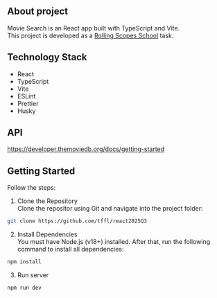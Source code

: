 ## About project
Movie Search is an React app built with TypeScript and Vite.<br>
This project is developed as a [Rolling Scopes School](https://rs.school/) task. 

## Technology Stack

- React 
- TypeScript 
- Vite
- ESLint
- Prettier
- Husky

## API

https://developer.themoviedb.org/docs/getting-started


## Getting Started

Follow the steps:

1. Clone the Repository<br>
Clone the repositor using Git and navigate into the project folder:

```bash
git clone https://github.com/tffl/react2025Q3
```

2. Install Dependencies<br>
You must have Node.js (v18+) installed. After that, run the following command to install all dependencies:

```bash
npm install
```

3. Run server<br>
```bash
npm run dev
```
